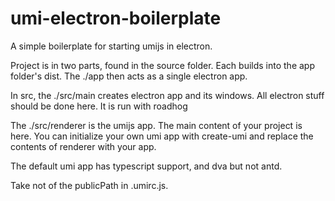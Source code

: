 # umi-electron-boilerplate

A simple boilerplate for starting umijs in electron.

Project is in two parts, found in the source folder. Each builds into the app folder's dist.
The ./app then acts as a single electron app.


In src, the ./src/main creates electron app and its windows. All electron stuff should be done here. It is run with roadhog


The ./src/renderer is the umijs app. The main content of your project is here. You can initialize your own umi app with create-umi and replace the contents of renderer with your app.

The default umi app has typescript support, and dva but not antd.

Take not of the publicPath in .umirc.js.